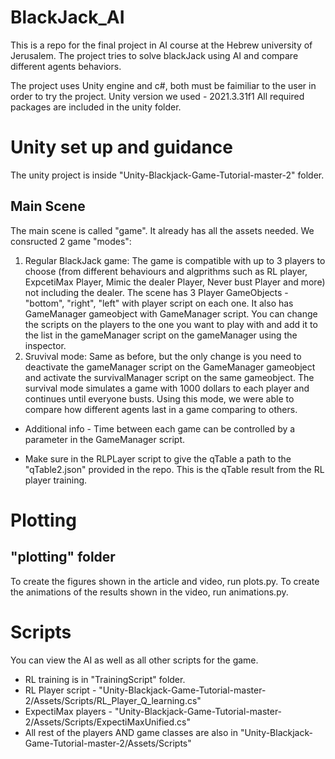 # BlackJack_AI
This is a repo for the final project in AI course at the Hebrew university of Jerusalem. The project tries to solve blackJack using AI and compare different agents behaviors. 

The project uses Unity engine and c#, both must be faimiliar to the user in order to try the project.
Unity version we used - 2021.3.31f1
All required packages are included in the unity folder. 

# Unity set up and guidance
The unity project is inside "Unity-Blackjack-Game-Tutorial-master-2" folder.
## Main Scene
The main scene is called "game". It already has all the assets needed. We consructed 2 game "modes":
1. Regular BlackJack game:
     The game is compatible with up to 3 players to choose (from different behaviours and algprithms such as RL player, ExpcetiMax Player, Mimic the dealer Player, Never bust           Player and more) not including the dealer. The scene has 3 Player GameObjects - "bottom", "right", "left" with player script on each one. It also has GameManager gameobject        with GameManager script.  You can change the scripts on the players to the one you want to play with and add it to the list in the gameManager script on the gameManager using      the inspector.
2. Sruvival mode:
   Same as before, but the only change is you need to deactivate the gameManager script on the GameManager gameobject and activate the survivalManager script on the same gameobject.
   The survival mode simulates a game with 1000 dollars to each player and continues until everyone busts. Using this mode, we were able to compare how different agents last in a      game comparing to others.

* Additional info - Time between each game can be controlled by a parameter in the GameManager script. 

* Make sure in the RLPLayer script to give the qTable a path to the "qTable2.json" provided in the repo. This is the qTable result from the RL player training.

  
# Plotting
## "plotting" folder
To create the figures shown in the article and video, run plots.py.
To create the animations of the results shown in the video, run  animations.py.

# Scripts
You can view the AI as well as all other scripts for the game. 
* RL training is in "TrainingScript" folder. 
* RL Player script - "Unity-Blackjack-Game-Tutorial-master-2/Assets/Scripts/RL_Player_Q_learning.cs"
* ExpectiMax players - "Unity-Blackjack-Game-Tutorial-master-2/Assets/Scripts/ExpectiMaxUnified.cs"
* All rest of the players AND game classes are also in "Unity-Blackjack-Game-Tutorial-master-2/Assets/Scripts"





